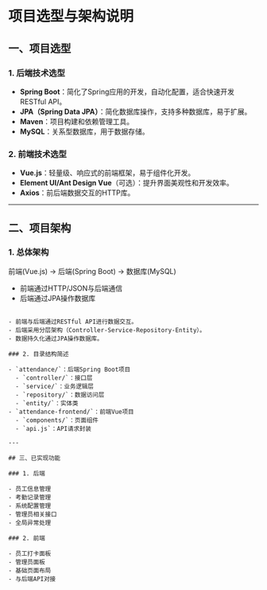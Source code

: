 # 项目选型与架构说明

## 一、项目选型

### 1. 后端技术选型

- **Spring Boot**：简化了Spring应用的开发，自动化配置，适合快速开发RESTful API。
- **JPA（Spring Data JPA）**：简化数据库操作，支持多种数据库，易于扩展。
- **Maven**：项目构建和依赖管理工具。
- **MySQL**：关系型数据库，用于数据存储。

### 2. 前端技术选型

- **Vue.js**：轻量级、响应式的前端框架，易于组件化开发。
- **Element UI/Ant Design Vue**（可选）：提升界面美观性和开发效率。
- **Axios**：前后端数据交互的HTTP库。

---

## 二、项目架构

### 1. 总体架构

前端(Vue.js) -> 后端(Spring Boot) -> 数据库(MySQL)

- 前端通过HTTP/JSON与后端通信
- 后端通过JPA操作数据库
```

- 前端与后端通过RESTful API进行数据交互。
- 后端采用分层架构（Controller-Service-Repository-Entity）。
- 数据持久化通过JPA操作数据库。

### 2. 目录结构简述

- `attendance/`：后端Spring Boot项目
  - `controller/`：接口层
  - `service/`：业务逻辑层
  - `repository/`：数据访问层
  - `entity/`：实体类
- `attendance-frontend/`：前端Vue项目
  - `components/`：页面组件
  - `api.js`：API请求封装

---

## 三、已实现功能

### 1. 后端

- 员工信息管理
- 考勤记录管理
- 系统配置管理
- 管理员相关接口
- 全局异常处理

### 2. 前端

- 员工打卡面板
- 管理员面板
- 基础页面布局
- 与后端API对接


